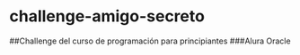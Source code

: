 # challenge-amigo-secreto
##Challenge del curso de programación para principiantes 
###Alura Oracle
